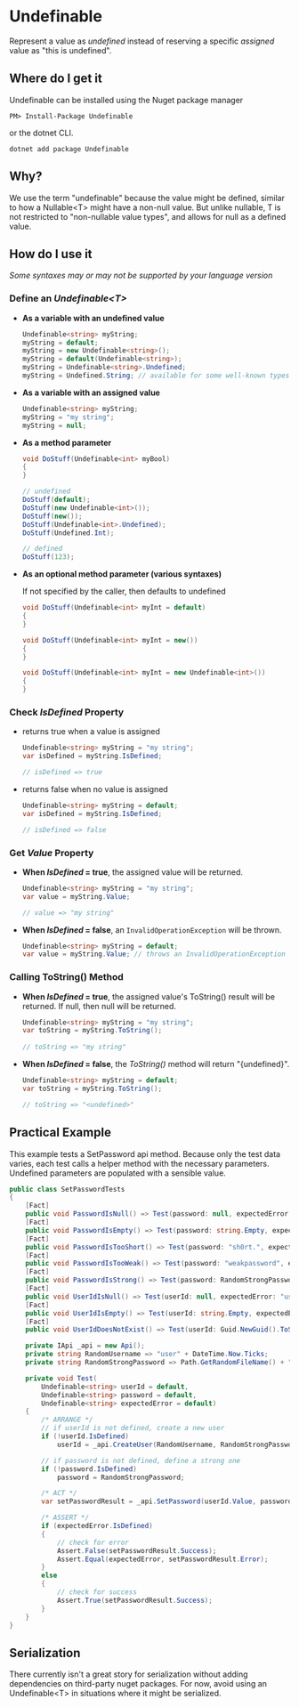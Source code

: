 # Undefinable
Represent a value as *undefined* instead of reserving a specific *assigned* value as "this is undefined".

## Where do I get it

Undefinable can be installed using the Nuget package manager 

```
PM> Install-Package Undefinable
```

or the dotnet CLI.

```
dotnet add package Undefinable
```

## Why?

We use the term "undefinable" because the value might be defined, similar to how a Nullable&lt;T&gt; might have a non-null value.  But unlike nullable, T is not restricted to "non-nullable value types", and allows for null as a defined value.

## How do I use it

*Some syntaxes may or may not be supported by your language version*

### Define an *Undefinable&lt;T&gt;*

* **As a variable with an undefined value**

    ```csharp
    Undefinable<string> myString;
    myString = default;
    myString = new Undefinable<string>();
    myString = default(Undefinable<string>);
    myString = Undefinable<string>.Undefined;
    myString = Undefined.String; // available for some well-known types
    ```

* **As a variable with an assigned value**

    ```csharp
    Undefinable<string> myString;
    myString = "my string";
    myString = null;
    ```

* **As a method parameter**

    ```csharp
    void DoStuff(Undefinable<int> myBool) 
    {
    }

    // undefined
    DoStuff(default);
    DoStuff(new Undefinable<int>());
    DoStuff(new());
    DoStuff(Undefinable<int>.Undefined);
    DoStuff(Undefined.Int);

    // defined
    DoStuff(123);
    ```

* **As an optional method parameter (various syntaxes)**
   
    If not specified by the caller, then defaults to undefined

    ```csharp
    void DoStuff(Undefinable<int> myInt = default)
    {
    }

    void DoStuff(Undefinable<int> myInt = new())
    {
    }

    void DoStuff(Undefinable<int> myInt = new Undefinable<int>())
    {
    }
    ```

### Check *IsDefined* Property

* returns true when a value is assigned

    ```csharp
    Undefinable<string> myString = "my string";
    var isDefined = myString.IsDefined;

    // isDefined => true
    ```

* returns false when no value is assigned

    ```csharp
    Undefinable<string> myString = default;
    var isDefined = myString.IsDefined;

    // isDefined => false 
    ```

### Get *Value* Property

* **When *IsDefined* = true**, the assigned value will be returned.

    ```csharp
    Undefinable<string> myString = "my string";
    var value = myString.Value;
    
    // value => "my string"
    ``` 

* **When *IsDefined* = false**, an `InvalidOperationException` will be thrown.

    ```csharp
    Undefinable<string> myString = default;
    var value = myString.Value; // throws an InvalidOperationException 
    ``` 

### Calling ToString() Method

* **When *IsDefined* = true**, the assigned value's ToString() result will be returned.  If null, then null will be returned.

    ```csharp
    Undefinable<string> myString = "my string";
    var toString = myString.ToString();
        
    // toString => "my string"
    ``` 

* **When *IsDefined* = false**, the *ToString()* method will return "{undefined}".  
    
    ```csharp
    Undefinable<string> myString = default;
    var toString = myString.ToString();

    // toString => "<undefined>"
    ``` 

## Practical Example

This example tests a SetPassword api method.  Because only the test data varies, each test calls a helper method with the necessary parameters.  Undefined parameters are populated with a sensible value.

   ```csharp
   public class SetPasswordTests
   {
       [Fact]
       public void PasswordIsNull() => Test(password: null, expectedError: "password is required");
       [Fact]
       public void PasswordIsEmpty() => Test(password: string.Empty, expectedError: "password is invalid");
       [Fact]
       public void PasswordIsTooShort() => Test(password: "sh0rt.", expectedError: "password is too short");
       [Fact]
       public void PasswordIsTooWeak() => Test(password: "weakpassword", expectedError: "password is too weak");
       [Fact]
       public void PasswordIsStrong() => Test(password: RandomStrongPassword);
       [Fact]
       public void UserIdIsNull() => Test(userId: null, expectedError: "userId is required");
       [Fact]
       public void UserIdIsEmpty() => Test(userId: string.Empty, expectedError: "userId is invalid");
       [Fact]
       public void UserIdDoesNotExist() => Test(userId: Guid.NewGuid().ToString("n"), expectedError: "userId not found");

       private IApi _api = new Api();
       private string RandomUsername => "user" + DateTime.Now.Ticks;
       private string RandomStrongPassword => Path.GetRandomFileName() + "A1a";

       private void Test(
           Undefinable<string> userId = default, 
           Undefinable<string> password = default,
           Undefinable<string> expectedError = default)
       {
           /* ARRANGE */
           // if userId is not defined, create a new user
           if (!userId.IsDefined)
               userId = _api.CreateUser(RandomUsername, RandomStrongPassword).UserId;

           // if password is not defined, define a strong one
           if (!password.IsDefined)
               password = RandomStrongPassword;

           /* ACT */
           var setPasswordResult = _api.SetPassword(userId.Value, password.Value);

           /* ASSERT */
           if (expectedError.IsDefined)
           {
               // check for error
               Assert.False(setPasswordResult.Success);
               Assert.Equal(expectedError, setPasswordResult.Error);
           }
           else
           {
               // check for success
               Assert.True(setPasswordResult.Success);
           }
       }
   }
   ```

## Serialization

There currently isn't a great story for serialization without adding dependencies on third-party nuget packages. For now, avoid using an Undefinable&lt;T&gt; in situations where it might be serialized.